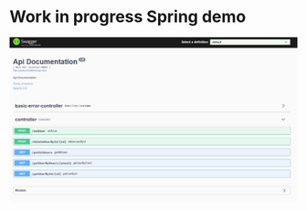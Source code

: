 <h1> Work in progress Spring demo</h1>

![Alt text](screenshots/swagger.png?raw=true "Swagger APIs")